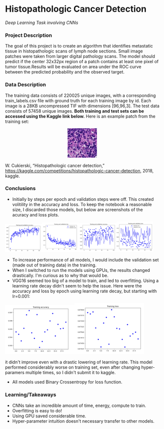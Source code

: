 # Histopathologic Cancer Detection
*Deep Learning Task involving CNNs*

### Project Description
The goal of this project is to create an algorithm that identifies metastatic tissue in histopathologic scans of lymph node sections. Small image patches were taken from larger digital pathology scans.  The model should predict if the center 32x32px region of a patch contains at least one pixel of tumor tissue.Results will be evaluated on area under the ROC curve between the predicted probability and the observed target.

### Data Description
The training data consists of 220025 unique images, with a corresponding train_labels.csv file with ground truth for each training image by id.  Each image is a 28KB uncompressed TIF with dimensions [96,96,3].  The test data consists of 57458 unique images. **Both training and test sets can be accessed using the Kaggle link below.** Here is an example patch from the training set:
<p align="center">
  <img src="0a0a8bdf1d78af77dcc0b94aef6fb5c2f841a3c0.jpg"  />
</p>

W. Cukierski, “Histopathologic cancer detection,” https://kaggle.com/competitions/histopathologic-cancer-detection, 2018, kaggle.


### Conclusions

- Initially by steps per epoch and validation steps were off.  This created volitility in the accuracy and loss.  To keep the notebook a reasonable size, I discarded those models, but below are screenshots of the acuracy and loss plots.

<img src="Plot1.png" style="width:24%"><img src="Plot2.png" style="width:24%"><img src="Plot3.png" style="width:24%"><img src="Plot4.png" style="width:24%">

- To increase performance of all models, I would include the validation set (made out of training data) in the training.
- When I switched to run the models using GPUs, the results changed drastically.  I'm curious as to why that would be.
- VGG16 seemed too big of a model to train, and led to overfitting. Using a learning rate decay didn't seem to help the issue. Here were the accuracy and loss by epoch using learning rate decay, but starting with lr=0.001:

<img src="VGGof1.png" style="width:45%"><img src="VGGof2.png" style="width:45%">

it didn't improve even with a drastic lowering of learning rate. This model performed considerably worse on training set, even after changing hyper-paramers multiple times, so I didn't submit it to kaggle.

- All models used Binary Crossentropy for loss function.
 
### Learning/Takeaways
- CNNs take an incredible amount of time, energy, compute to train.
- Overfitting is easy to do!
- Using GPU saved considerable time.
- Hyper-parameter intuition doesn't necessary transfer to other models.
